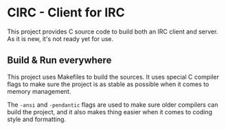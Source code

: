 # CIRC - Client for IRC

This project provides C source code to build both an IRC client and server. As
it is new, it's not ready yet for use.

## Build & Run everywhere

This project uses Makefiles to build the sources. It uses special C compiler
flags to make sure the project is as stable as possible when it comes to memory
management.

The `-ansi` and `-pendantic` flags are used to make sure older compilers can
build the project, and it also makes thing easier when it comes to coding style
and formatting.
